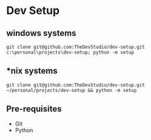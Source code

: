 # Dev Setup

## windows systems

```
git clone git@github.com:TheDevStudio/dev-setup.git c:\personal\projects\dev-setup; python -m setup
```

## *nix systems

```
git clone git@github.com:TheDevStudio/dev-setup.git  ~/personal/projects/dev-setup && python -m setup
```

## Pre-requisites

* Git
* Python